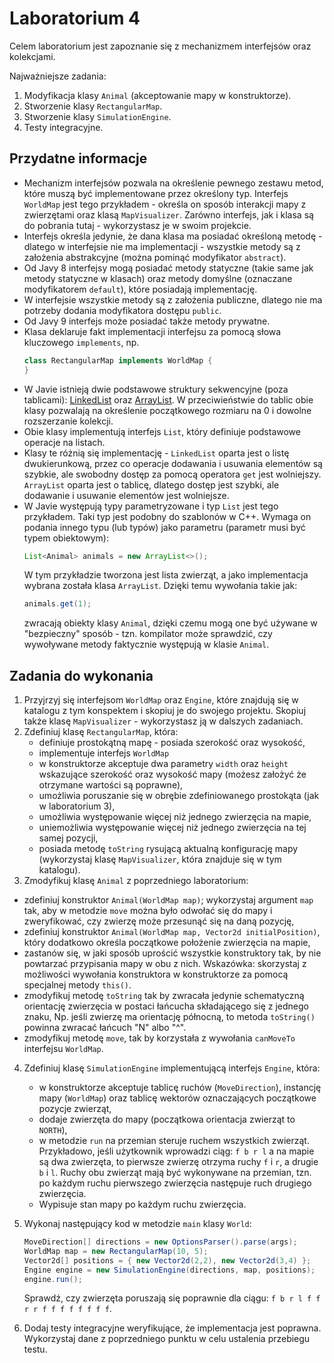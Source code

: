 # Laboratorium 4

Celem laboratorium jest zapoznanie się z mechanizmem interfejsów oraz kolekcjami.

Najważniejsze zadania:

1. Modyfikacja klasy `Animal` (akceptowanie mapy w konstruktorze).
2. Stworzenie klasy `RectangularMap`.
3. Stworzenie klasy `SimulationEngine`.
4. Testy integracyjne.

## Przydatne informacje

* Mechanizm interfejsów pozwala na określenie pewnego zestawu metod, które muszą być implementowane przez określony typ.
  Interfejs `WorldMap` jest tego przykładem - określa on sposób interakcji mapy z zwierzętami oraz klasą
  `MapVisualizer`. Zarówno interfejs, jak i klasa są do pobrania tutaj - wykorzystasz je w swoim projekcie.
* Interfejs określa jedynie, że dana klasa ma posiadać określoną metodę - dlatego w interfejsie nie ma implementacji - wszystkie metody są
  z założenia abstrakcyjne (można pominąć modyfikator `abstract`).
* Od Javy 8 interfejsy mogą posiadać metody statyczne (takie same jak metody statyczne w klasach) oraz metody domyślne
  (oznaczane modyfikatorem `default`), które posiadają implementację.
* W interfejsie wszystkie metody są z założenia publiczne, dlatego nie ma potrzeby dodania modyfikatora dostępu
  `public`.
* Od Javy 9 interfejs może posiadać także metody prywatne.
* Klasa deklaruje fakt implementacji interfejsu za pomocą słowa kluczowego `implements`, np. 
    ```java
    class RectangularMap implements WorldMap {
    }
    ```
* W Javie istnieją dwie podstawowe struktury sekwencyjne (poza tablicami): [LinkedList](https://docs.oracle.com/javase/7/docs/api/java/util/LinkedList.html) 
  oraz [ArrayList](https://docs.oracle.com/javase/7/docs/api/java/util/ArrayList.html). W przeciwieństwie do tablic obie klasy pozwalają na określenie początkowego rozmiaru na 0 i dowolne rozszerzanie
  kolekcji. 
* Obie klasy implementują interfejs `List`, który definiuje podstawowe operacje na listach.
* Klasy te różnią się implementację - `LinkedList` oparta jest o listę dwukierunkową, przez co operacje dodawania i
  usuwania elementów są szybkie, ale swobodny dostęp za pomocą operatora `get` jest wolniejszy. `ArrayList` oparta jest
  o tablicę, dlatego dostęp jest szybki, ale dodawanie i usuwanie elementów jest wolniejsze.
* W Javie występują typy parametryzowane i typ `List` jest tego przykładem. Taki typ jest podobny do szablonów w C++.
  Wymaga on podania innego typu (lub typów) jako parametru (parametr musi być typem obiektowym):
    ```java
    List<Animal> animals = new ArrayList<>();
    ```
  W tym przykładzie tworzona jest lista zwierząt, a jako implementacja wybrana została klasa `ArrayList`. Dzięki temu
  wywołania takie jak:
    ```java
    animals.get(1);
    ```
  zwracają obiekty klasy `Animal`, dzięki czemu mogą one być używane w "bezpieczny" sposób - tzn. kompilator może sprawdzić,
  czy wywoływane metody faktycznie występują w klasie `Animal`.

## Zadania do wykonania

1. Przyjrzyj się interfejsom `WorldMap` oraz `Engine`, które znajdują się w katalogu z tym konspektem i skopiuj je do swojego projektu. Skopiuj także klasę `MapVisualizer` - wykorzystasz ją w dalszych zadaniach.
2. Zdefiniuj klasę `RectangularMap`, która:
   * definiuje prostokątną mapę - posiada szerokość oraz wysokość,
   * implementuje interfejs `WorldMap`
   * w konstruktorze akceptuje dwa parametry `width` oraz `height` wskazujące szerokość oraz wysokość mapy (możesz założyć
     że otrzymane wartości są poprawne),
   * umożliwia poruszanie się w obrębie zdefiniowanego prostokąta (jak w laboratorium 3),
   * umożliwia występowanie więcej niż jednego zwierzęcia na mapie,
   * uniemożliwia występowanie więcej niż jednego zwierzęcia na tej samej pozycji,
   * posiada metodę `toString` rysującą aktualną konfigurację mapy (wykorzystaj klasę `MapVisualizer`, która znajduje się
     w tym katalogu).
3. Zmodyfikuj klasę `Animal` z poprzedniego laboratorium:
  * zdefiniuj konstruktor `Animal(WorldMap map)`; wykorzystaj argument `map` tak, aby w metodzie `move` można było odwołać
    się do mapy i zweryfikować, czy zwierzę może przesunąć się na daną pozycję,
  * zdefiniuj konstruktor `Animal(WorldMap map, Vector2d initialPosition)`, który dodatkowo określa początkowe położenie zwierzęcia na
    mapie,
  * zastanów się, w jaki sposób uprościć wszystkie konstruktory tak, by nie powtarzać przypisania mapy w obu z nich. 
    Wskazówka: skorzystaj z możliwości wywołania konstruktora w konstruktorze za pomocą specjalnej metody `this()`.
  * zmodyfikuj metodę `toString` tak by zwracała jedynie schematyczną orientację zwierzęcia w postaci łańcucha
    składającego się z jednego znaku, Np. jeśli zwierzę ma orientację północną, to metoda `toString()` powinna zwracać
    łańcuch "N" albo "^".
  * zmodyfikuj metodę `move`, tak by korzystała z wywołania `canMoveTo` interfejsu `WorldMap`.
4. Zdefiniuj klasę `SimulationEngine` implementującą interfejs `Engine`, która:
   * w konstruktorze akceptuje tablicę ruchów (`MoveDirection`), instancję mapy (`WorldMap`) oraz tablicę wektorów
     oznaczających początkowe pozycje zwierząt,
   * dodaje zwierzęta do mapy (początkowa orientacja zwierząt to `NORTH`),
   * w metodzie `run` na przemian steruje ruchem wszystkich zwierząt. Przykładowo, jeśli użytkownik wprowadzi ciąg: `f
     b r l` a na mapie są dwa zwierzęta, to pierwsze zwierzę otrzyma ruchy `f` i `r`, a drugie `b` i `l`. Ruchy obu
     zwierząt mają być wykonywane na przemian, tzn. po każdym ruchu pierwszego zwierzęcia następuje ruch drugiego
     zwierzęcia.
   * Wypisuje stan mapy po każdym ruchu zwierzęcia.
   
5. Wykonaj następujący kod w metodzie `main` klasy `World`:
    ```java
    MoveDirection[] directions = new OptionsParser().parse(args);
    WorldMap map = new RectangularMap(10, 5);
    Vector2d[] positions = { new Vector2d(2,2), new Vector2d(3,4) };
    Engine engine = new SimulationEngine(directions, map, positions);
    engine.run();
    ```
    Sprawdź, czy zwierzęta poruszają się poprawnie dla ciągu: `f b r l f f r r f f f f f f f f`.

7. Dodaj testy integracyjne weryfikujące, że implementacja jest poprawna. Wykorzystaj dane z poprzedniego punktu w celu
   ustalenia przebiegu testu.

